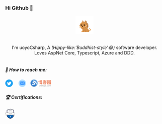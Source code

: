 ### Hi Github 👋

<p align="center">
  <img src="https://github.com/uoyoCsharp/uoyoCsharp/blob/master/pic/mycat.gif?raw=true" width="58px">
  <br><br>
  <samp>
    <p align="center">
    I'm uoyoCsharp, A 
    <em>(Hippy-like:'Buddhist-style'😂)</em> software developer.
    <br>
    Loves AspNet Core, Typescript, Azure and DDD.
     <br>
     <br>
    </p>
  </samp>
</p>

##### 📧 How to reach me:
<a href="https://twitter.com/uoyoCsharp"><img src="./pic/Twitter.svg" width="24px" height="24px" title="Twitter"/></a>
&emsp;<a href="mailto:344481481@qq.com"><img src="./pic/Mail.svg" height="24px" title="QQ Mail"/></a>&emsp;<a href="https://www.cnblogs.com/uoyo/"><img src="./pic/cnblog.svg" height="24px" title="博客园"/></a>

##### 🏆 Certifications:
<a href="https://www.youracclaim.com/badges/65326ff2-f409-4279-8a84-1d8c1053e7f3/public_url" ><img src="./pic/microsoft-certified-azure-fundamentals.png" width="32px" title="Microsoft Azure Badge"/></a>


